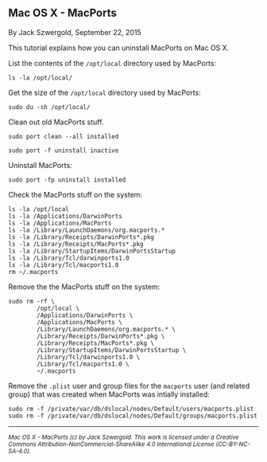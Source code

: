 ## Mac OS X - MacPorts

By Jack Szwergold, September 22, 2015

This tutorial explains how you can uninstall MacPorts on Mac OS X.

List the contents of the `/opt/local` directory used by MacPorts:

	ls -la /opt/local/

Get the size of the `/opt/local` directory used by MacPorts:

    sudo du -sh /opt/local/

Clean out old MacPorts stuff.

	sudo port clean --all installed
	
	sudo port -f uninstall inactive

Uninstall MacPorts:

	sudo port -fp uninstall installed

Check the MacPorts stuff on the system:

	ls -la /opt/local
	ls -la /Applications/DarwinPorts
	ls -la /Applications/MacPorts
	ls -la /Library/LaunchDaemons/org.macports.*
	ls -la /Library/Receipts/DarwinPorts*.pkg
	ls -la /Library/Receipts/MacPorts*.pkg
	ls -la /Library/StartupItems/DarwinPortsStartup
	ls -la /Library/Tcl/darwinports1.0
	ls -la /Library/Tcl/macports1.0
	rm ~/.macports

Remove the the MacPorts stuff on the system:

	sudo rm -rf \
	        /opt/local \
	        /Applications/DarwinPorts \
	        /Applications/MacPorts \
	        /Library/LaunchDaemons/org.macports.* \
	        /Library/Receipts/DarwinPorts*.pkg \
	        /Library/Receipts/MacPorts*.pkg \
	        /Library/StartupItems/DarwinPortsStartup \
	        /Library/Tcl/darwinports1.0 \
	        /Library/Tcl/macports1.0 \
	        ~/.macports

Remove the `.plist` user and group files for the `macports` user (and related group) that was created when MacPorts was intially installed:

    sudo rm -f /private/var/db/dslocal/nodes/Default/users/macports.plist
    sudo rm -f /private/var/db/dslocal/nodes/Default/groups/macports.plist

***

<sup>*Mac OS X - MacPorts (c) by Jack Szwergold. This work is licensed under a Creative Commons Attribution-NonCommercial-ShareAlike 4.0 International License (CC-BY-NC-SA-4.0).*</sup>